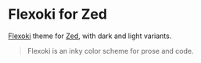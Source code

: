 # Flexoki for Zed

[Flexoki](https://stephango.com/flexoki) theme for [Zed](https://zed.dev), with dark and light variants.

> Flexoki is an inky color scheme for prose and code.
